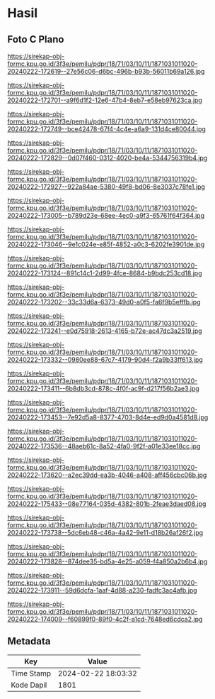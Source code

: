 # Hasil

## Foto C Plano

https://sirekap-obj-formc.kpu.go.id/3f3e/pemilu/pdpr/18/71/03/10/11/1871031011020-20240222-172619--27e56c06-d6bc-496b-b93b-56011b69a126.jpg

https://sirekap-obj-formc.kpu.go.id/3f3e/pemilu/pdpr/18/71/03/10/11/1871031011020-20240222-172701--a9f6d1f2-12e6-47b4-8eb7-e58eb97623ca.jpg

https://sirekap-obj-formc.kpu.go.id/3f3e/pemilu/pdpr/18/71/03/10/11/1871031011020-20240222-172749--bce42478-67f4-4c4e-a6a9-131d4ce80044.jpg

https://sirekap-obj-formc.kpu.go.id/3f3e/pemilu/pdpr/18/71/03/10/11/1871031011020-20240222-172829--0d07f460-0312-4020-be4a-5344756319b4.jpg

https://sirekap-obj-formc.kpu.go.id/3f3e/pemilu/pdpr/18/71/03/10/11/1871031011020-20240222-172927--922a84ae-5380-49f8-bd06-8e3037c78fe1.jpg

https://sirekap-obj-formc.kpu.go.id/3f3e/pemilu/pdpr/18/71/03/10/11/1871031011020-20240222-173005--b789d23e-68ee-4ec0-a9f3-65761f64f364.jpg

https://sirekap-obj-formc.kpu.go.id/3f3e/pemilu/pdpr/18/71/03/10/11/1871031011020-20240222-173046--9e1c024e-e85f-4852-a0c3-6202fe3901de.jpg

https://sirekap-obj-formc.kpu.go.id/3f3e/pemilu/pdpr/18/71/03/10/11/1871031011020-20240222-173124--891c14c1-2d99-4fce-8684-b9bdc253cd18.jpg

https://sirekap-obj-formc.kpu.go.id/3f3e/pemilu/pdpr/18/71/03/10/11/1871031011020-20240222-173202--33c33d6a-6373-49d0-a0f5-fa6f9b5efffb.jpg

https://sirekap-obj-formc.kpu.go.id/3f3e/pemilu/pdpr/18/71/03/10/11/1871031011020-20240222-173241--e0d75918-2613-4165-b72e-ac47dc3a2519.jpg

https://sirekap-obj-formc.kpu.go.id/3f3e/pemilu/pdpr/18/71/03/10/11/1871031011020-20240222-173332--0980ee88-67c7-4179-90d4-f2a9b33ff613.jpg

https://sirekap-obj-formc.kpu.go.id/3f3e/pemilu/pdpr/18/71/03/10/11/1871031011020-20240222-173411--6b8db3cd-878c-4f0f-ac9f-d217f56b2ae3.jpg

https://sirekap-obj-formc.kpu.go.id/3f3e/pemilu/pdpr/18/71/03/10/11/1871031011020-20240222-173453--7e92d5a8-8377-4703-8d4e-ed9d0a4581d8.jpg

https://sirekap-obj-formc.kpu.go.id/3f3e/pemilu/pdpr/18/71/03/10/11/1871031011020-20240222-173536--48aeb61c-8a52-4fa0-9f2f-a01e33ee18cc.jpg

https://sirekap-obj-formc.kpu.go.id/3f3e/pemilu/pdpr/18/71/03/10/11/1871031011020-20240222-173620--a2ec39dd-ea3b-4046-a408-aff456cbc06b.jpg

https://sirekap-obj-formc.kpu.go.id/3f3e/pemilu/pdpr/18/71/03/10/11/1871031011020-20240222-175433--08e77164-035d-4382-801b-2feae3daed08.jpg

https://sirekap-obj-formc.kpu.go.id/3f3e/pemilu/pdpr/18/71/03/10/11/1871031011020-20240222-173738--5dc6eb48-c46a-4a42-9e11-d18b26af26f2.jpg

https://sirekap-obj-formc.kpu.go.id/3f3e/pemilu/pdpr/18/71/03/10/11/1871031011020-20240222-173828--874dee35-bd5a-4e25-a059-f4a850a2b6b4.jpg

https://sirekap-obj-formc.kpu.go.id/3f3e/pemilu/pdpr/18/71/03/10/11/1871031011020-20240222-173911--59d6dcfa-1aaf-4d88-a230-fadfc3ac4afb.jpg

https://sirekap-obj-formc.kpu.go.id/3f3e/pemilu/pdpr/18/71/03/10/11/1871031011020-20240222-174009--f60899f0-89f0-4c2f-a1cd-7648ed6cdca2.jpg


## Metadata

| Key        | Value               |
| ---------- | ------------------- |
| Time Stamp | 2024-02-22 18:03:32 |
| Kode Dapil | 1801                |



